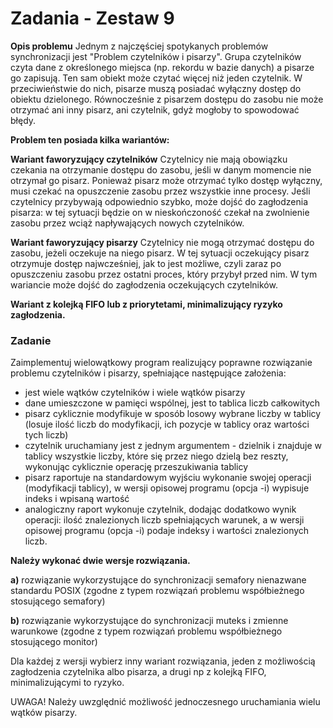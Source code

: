 # Zadania - Zestaw 9
**Opis problemu**
Jednym z najczęściej spotykanych problemów synchronizacji jest "Problem czytelników i pisarzy". Grupa czytelników czyta dane z określonego miejsca (np. rekordu w bazie danych) a pisarze go zapisują. Ten sam obiekt może czytać więcej niż jeden czytelnik. W przeciwieństwie do nich, pisarze muszą posiadać wyłączny dostęp do obiektu dzielonego. Równocześnie z pisarzem dostępu do zasobu nie może otrzymać ani inny pisarz, ani czytelnik, gdyż mogłoby to spowodować błędy.

**Problem ten posiada kilka wariantów:**

**Wariant faworyzujący czytelników**
Czytelnicy nie mają obowiązku czekania na otrzymanie dostępu do zasobu, jeśli w danym momencie nie otrzymał go pisarz. Ponieważ pisarz może otrzymać tylko dostęp wyłączny, musi czekać na opuszczenie zasobu przez wszystkie inne procesy. Jeśli czytelnicy przybywają odpowiednio szybko, może dojść do zagłodzenia pisarza: w tej sytuacji będzie on w nieskończoność czekał na zwolnienie zasobu przez wciąż napływających nowych czytelników.

**Wariant faworyzujący pisarzy**
Czytelnicy nie mogą otrzymać dostępu do zasobu, jeżeli oczekuje na niego pisarz. W tej sytuacji oczekujący pisarz otrzymuje dostęp najwcześniej, jak to jest możliwe, czyli zaraz po opuszczeniu zasobu przez ostatni proces, który przybył przed nim. W tym wariancie może dojść do zagłodzenia oczekujących czytelników.

**Wariant z kolejką FIFO lub z priorytetami, minimalizujący ryzyko zagłodzenia.**

### Zadanie
Zaimplementuj wielowątkowy program realizujący poprawne rozwiązanie problemu czytelników i pisarzy, spełniające następujące założenia:
* jest wiele wątków czytelników i wiele wątków pisarzy
* dane umieszczone w pamięci wspólnej, jest to tablica liczb całkowitych
* pisarz cyklicznie modyfikuje w sposób losowy wybrane liczby w tablicy (losuje ilość liczb do modyfikacji, ich pozycje w  tablicy oraz wartości tych liczb)
* czytelnik uruchamiany jest z jednym argumentem - dzielnik i znajduje w tablicy wszystkie liczby, które się przez niego dzielą bez reszty, wykonując cyklicznie operację przeszukiwania tablicy
* pisarz raportuje na standardowym wyjściu wykonanie swojej operacji (modyfikacji tablicy), w wersji opisowej programu (opcja -i) wypisuje indeks i wpisaną wartość
* analogiczny raport wykonuje czytelnik, dodając dodatkowo wynik operacji: ilość znalezionych liczb spełniających warunek, a w wersji opisowej programu (opcja -i) podaje indeksy i wartości znalezionych liczb.

**Należy wykonać dwie wersje rozwiązania.**

**a)** rozwiązanie wykorzystujące do synchronizacji semafory nienazwane standardu POSIX (zgodne z typem rozwiązań problemu współbieżnego stosującego semafory)

**b)** rozwiązanie wykorzystujące do synchronizacji muteks i zmienne warunkowe (zgodne z typem rozwiązań problemu współbieżnego stosującego monitor)

Dla każdej z wersji wybierz inny wariant rozwiązania, jeden z możliwością zagłodzenia czytelnika albo pisarza, a drugi np z kolejką FIFO, minimalizującymi to ryzyko.

UWAGA! Należy uwzględnić możliwość jednoczesnego uruchamiania wielu wątków pisarzy.